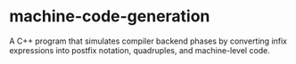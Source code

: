 # machine-code-generation
A C++ program that simulates compiler backend phases by converting infix expressions into postfix notation, quadruples, and machine-level code.
